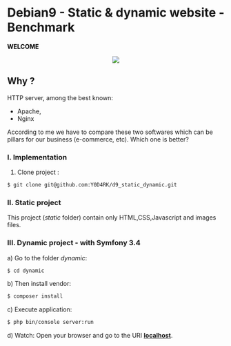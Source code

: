 # Debian9 - Static & dynamic website - Benchmark
<strong style="text-algin: center; color:black">WELCOME</strong>

<p align="center">
  <img src="http://vpn-services.bestreviews.net/files/dynamic-vs-static-ip.jpg"/>
</p>

## Why ?

HTTP server, among the best known:

- Apache,
- Nginx

According to me we have to compare these two softwares which can be pillars for our business (e-commerce, etc). Which one is better?

### I. Implementation

1) Clone project :
```bash 
$ git clone git@github.com:Y0D4RK/d9_static_dynamic.git
```

### II. Static project

This project (*static* folder) contain only HTML,CSS,Javascript and images files.


### III. Dynamic project - with Symfony 3.4

a) Go to the folder *dynamic*: 
```bash
$ cd dynamic
```
b) Then install vendor:
```bash
$ composer install
```
c) Execute application:
```bash
$ php bin/console server:run
```
d) Watch:
Open your browser and go to the URI <strong>[localhost](localhost:8000)</strong>.

